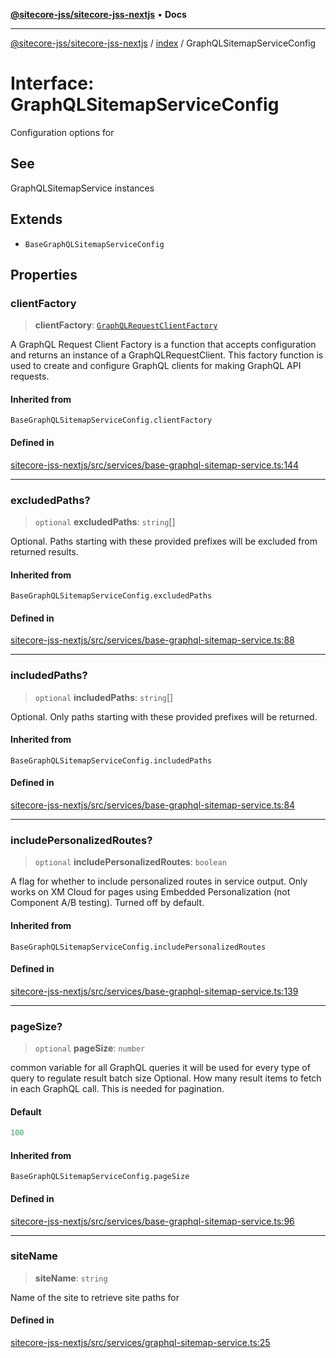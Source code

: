 [**@sitecore-jss/sitecore-jss-nextjs**](../../README.md) • **Docs**

***

[@sitecore-jss/sitecore-jss-nextjs](../../README.md) / [index](../README.md) / GraphQLSitemapServiceConfig

# Interface: GraphQLSitemapServiceConfig

Configuration options for

## See

GraphQLSitemapService instances

## Extends

- `BaseGraphQLSitemapServiceConfig`

## Properties

### clientFactory

> **clientFactory**: [`GraphQLRequestClientFactory`](../../graphql/type-aliases/GraphQLRequestClientFactory.md)

A GraphQL Request Client Factory is a function that accepts configuration and returns an instance of a GraphQLRequestClient.
This factory function is used to create and configure GraphQL clients for making GraphQL API requests.

#### Inherited from

`BaseGraphQLSitemapServiceConfig.clientFactory`

#### Defined in

[sitecore-jss-nextjs/src/services/base-graphql-sitemap-service.ts:144](https://github.com/Sitecore/jss/blob/b5a46b615f5ff23027c5e9a755573e12c4212373/packages/sitecore-jss-nextjs/src/services/base-graphql-sitemap-service.ts#L144)

***

### excludedPaths?

> `optional` **excludedPaths**: `string`[]

Optional. Paths starting with these provided prefixes will be excluded from returned results.

#### Inherited from

`BaseGraphQLSitemapServiceConfig.excludedPaths`

#### Defined in

[sitecore-jss-nextjs/src/services/base-graphql-sitemap-service.ts:88](https://github.com/Sitecore/jss/blob/b5a46b615f5ff23027c5e9a755573e12c4212373/packages/sitecore-jss-nextjs/src/services/base-graphql-sitemap-service.ts#L88)

***

### includedPaths?

> `optional` **includedPaths**: `string`[]

Optional. Only paths starting with these provided prefixes will be returned.

#### Inherited from

`BaseGraphQLSitemapServiceConfig.includedPaths`

#### Defined in

[sitecore-jss-nextjs/src/services/base-graphql-sitemap-service.ts:84](https://github.com/Sitecore/jss/blob/b5a46b615f5ff23027c5e9a755573e12c4212373/packages/sitecore-jss-nextjs/src/services/base-graphql-sitemap-service.ts#L84)

***

### includePersonalizedRoutes?

> `optional` **includePersonalizedRoutes**: `boolean`

A flag for whether to include personalized routes in service output.
Only works on XM Cloud for pages using Embedded Personalization (not Component A/B testing).
Turned off by default.

#### Inherited from

`BaseGraphQLSitemapServiceConfig.includePersonalizedRoutes`

#### Defined in

[sitecore-jss-nextjs/src/services/base-graphql-sitemap-service.ts:139](https://github.com/Sitecore/jss/blob/b5a46b615f5ff23027c5e9a755573e12c4212373/packages/sitecore-jss-nextjs/src/services/base-graphql-sitemap-service.ts#L139)

***

### pageSize?

> `optional` **pageSize**: `number`

common variable for all GraphQL queries
it will be used for every type of query to regulate result batch size
Optional. How many result items to fetch in each GraphQL call. This is needed for pagination.

#### Default

```ts
100
```

#### Inherited from

`BaseGraphQLSitemapServiceConfig.pageSize`

#### Defined in

[sitecore-jss-nextjs/src/services/base-graphql-sitemap-service.ts:96](https://github.com/Sitecore/jss/blob/b5a46b615f5ff23027c5e9a755573e12c4212373/packages/sitecore-jss-nextjs/src/services/base-graphql-sitemap-service.ts#L96)

***

### siteName

> **siteName**: `string`

Name of the site to retrieve site paths for

#### Defined in

[sitecore-jss-nextjs/src/services/graphql-sitemap-service.ts:25](https://github.com/Sitecore/jss/blob/b5a46b615f5ff23027c5e9a755573e12c4212373/packages/sitecore-jss-nextjs/src/services/graphql-sitemap-service.ts#L25)
